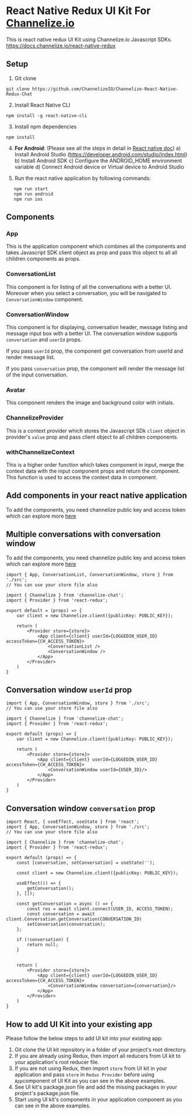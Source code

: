 # React Native Redux UI Kit For [Channelize.io](https://channelize.io)

This is react native redux UI Kit using Channelize.io Javascript SDKs. https://docs.channelize.io/react-native-redux

## Setup
1. Git clone
```
git clone https://github.com/ChannelizeIO/Channelize-React-Native-Redux-Chat
```

2. Install React Native CLI
  ```
npm install -g react-native-cli
  ```
3. Install npm dependencies
```
npm install
```
4. **For Android**: (Please see all the steps in detail in [React native doc](https://reactnative.dev/docs/environment-setup)) 
   a) Install Android Studio (https://developer.android.com/studio/index.html)
   b) Install Android SDK
   c) Configure the ANDROID_HOME environment variable
   d) Connect Android device or Virtual device to Android Studio

5. Run the react native application by following commands:

```
   npm run start
   npm run android
   npm run ios

```

## Components
### App

This is the application component which combines all the components and takes Javascript SDK client object as prop and pass this object to all all children components as props.

### ConversationList

This component is for listing of all the conversations with a better UI. Moreover when you select a conversation, you will be navigated to `ConversationWindow` component.

### ConversationWindow
This component is for displaying, conversation header, message listing and message input box with a better UI. The conversation window supports `conversation` and `userId` props.

If you pass `userId` prop, the component get conversation from userId and render message list.

If you pass `conversation` prop, the component will render the message list of the input conversation.

### Avatar
This component renders the image and background color with initials.

### ChannelizeProvider
This is a context provider which stores the Javascript SDk `client` object in provider's `value` prop and pass client object to all children components.

### withChannelizeContext
This is a higher order function which takes component in input, merge the context data with the input component props and return the component. This function is used to access the context data in component.

## Add components in your react native application
To add the components, you need channelize public key and access token which can explore more [here](https://docs.channelize.io/platform-api-authentication-public/)

## Multiple conversations with conversation window

 To add the components, you need channelize public key and access token which can explore more [here](https://docs.channelize.io/platform-api-authentication-public/)

```
import { App, ConversationList, ConversationWindow, store } from './src';
// You can use your store file also

import { Channelize } from 'channelize-chat';
import { Provider } from 'react-redux';

export default = (props) => {
    var client = new Channelize.client({publicKey: PUBLIC_KEY});

    return (
        <Provider store={store}>
            <App client={client} userId={LOGGEDIN_USER_ID} accessToken={CH_ACCESS_TOKEN}>
                <ConversationList />
                <ConversationWindow />
            </App>
        </Provider>
    )
}
```

## Conversation window `userId` prop

```
import { App, ConversationWindow, store } from './src';
// You can use your store file also

import { Channelize } from 'channelize-chat';
import { Provider } from 'react-redux';

export default (props) => {
    var client = new Channelize.client({publicKey: PUBLIC_KEY});

    return (
        <Provider store={store}>
            <App client={client} userId={LOGGEDIN_USER_ID} accessToken={CH_ACCESS_TOKEN}>
                <ConversationWindow userId={USER_ID}/>
            </App>
        </Provider>
    )
}
```

## Conversation window `conversation` prop

```
import React, { useEffect, useState } from 'react';
import { App, ConversationWindow, store } from './src';
// You can use your store file also

import { Channelize } from 'channelize-chat';
import { Provider } from 'react-redux';

export default (props) => {
    const [conversation, setConversation] = useState('');

    const client = new Channelize.client({publicKey: PUBLIC_KEY});

    useEffect(() => {
        getConversation();
    }, []);

    const getConversation = async () => {
        const res = await client.connect(USER_ID, ACCESS_TOKEN);
        const conversation = await client.Conversation.getConversation(CONVERSATION_ID)
        setConversation(conversation);
    };

    if (!conversation) {
        return null;
    }


    return (
        <Provider store={store}>
            <App client={client} userId={LOGGEDIN_USER_ID} accessToken={CH_ACCESS_TOKEN}>
                <ConversationWindow conversation={conversation}/>
            </App>
        </Provider>
    )
}
```
## How to add UI Kit into your existing app
Please follow the below steps to add UI kit into your existing app:
1. Git clone the UI kit repository in a folder of your project's root directory.
2. If you are already using Redux, then import all reducers from UI kit to your application's root reducer file.
3. If you are not using Redux, then import `store` from UI kit in your application and pass `store` in `Redux Provider` before using `App`component of UI Kit as you can see in the above examples.
4. See UI kit's package.json file and add the missing packages in your project's package.json file.
5. Start using UI kit's components in your application component as you can see in the above examples.
